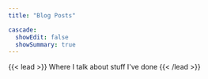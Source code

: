 ```yaml
---
title: "Blog Posts"

cascade:
  showEdit: false
  showSummary: true
---
```


{{< lead >}}
Where I talk about stuff I've done
{{< /lead >}}

